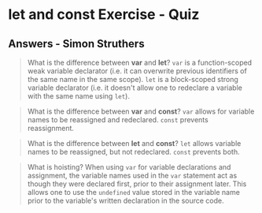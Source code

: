 # let and const Exercise - Quiz
## Answers - Simon Struthers

> What is the difference between **var** and **let**?
`var` is a function-scoped weak variable declarator (i.e. it can overwrite previous identifiers of the same name in the same scope). `let` is a block-scoped strong variable declarator (i.e. it doesn't allow one to redeclare a variable with the same name using `let`).

> What is the difference between **var** and **const**?
`var` allows for variable names to be reassigned and redeclared. `const` prevents reassignment.

> What is the difference between **let** and **const**?
`let` allows variable names to be reassigned, but not redeclared. `const` prevents both.

> What is hoisting?
When using `var` for variable declarations and assignment, the variable names used in the `var` statement act as though they were declared first, prior to their assignment later. This allows one to use the `undefined` value stored in the variable name prior to the variable's written declaration in the source code.
